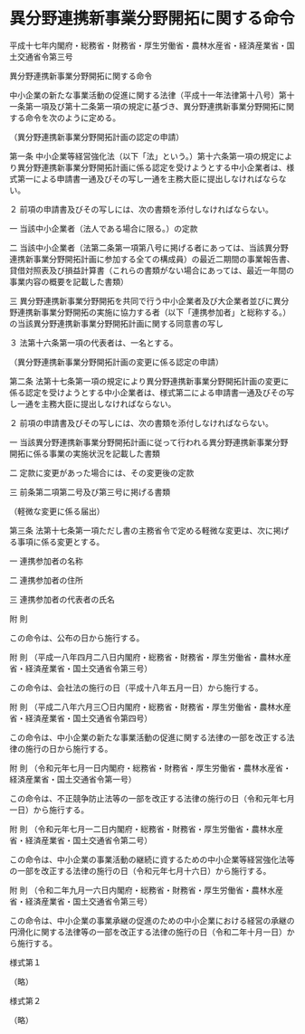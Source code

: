 # 異分野連携新事業分野開拓に関する命令

平成十七年内閣府・総務省・財務省・厚生労働省・農林水産省・経済産業省・国土交通省令第三号

異分野連携新事業分野開拓に関する命令

中小企業の新たな事業活動の促進に関する法律（平成十一年法律第十八号）第十一条第一項及び第十二条第一項の規定に基づき、異分野連携新事業分野開拓に関する命令を次のように定める。

（異分野連携新事業分野開拓計画の認定の申請）

第一条 中小企業等経営強化法（以下「法」という。）第十六条第一項の規定により異分野連携新事業分野開拓計画に係る認定を受けようとする中小企業者は、様式第一による申請書一通及びその写し一通を主務大臣に提出しなければならない。

２ 前項の申請書及びその写しには、次の書類を添付しなければならない。

一 当該中小企業者（法人である場合に限る。）の定款

二 当該中小企業者（法第二条第一項第八号に掲げる者にあっては、当該異分野連携新事業分野開拓計画に参加する全ての構成員）の最近二期間の事業報告書、貸借対照表及び損益計算書（これらの書類がない場合にあっては、最近一年間の事業内容の概要を記載した書類）

三 異分野連携新事業分野開拓を共同で行う中小企業者及び大企業者並びに異分野連携新事業分野開拓の実施に協力する者（以下「連携参加者」と総称する。）の当該異分野連携新事業分野開拓計画に関する同意書の写し

３ 法第十六条第一項の代表者は、一名とする。

（異分野連携新事業分野開拓計画の変更に係る認定の申請）

第二条 法第十七条第一項の規定により異分野連携新事業分野開拓計画の変更に係る認定を受けようとする中小企業者は、様式第二による申請書一通及びその写し一通を主務大臣に提出しなければならない。

２ 前項の申請書及びその写しには、次の書類を添付しなければならない。

一 当該異分野連携新事業分野開拓計画に従って行われる異分野連携新事業分野開拓に係る事業の実施状況を記載した書類

二 定款に変更があった場合には、その変更後の定款

三 前条第二項第二号及び第三号に掲げる書類

（軽微な変更に係る届出）

第三条 法第十七条第一項ただし書の主務省令で定める軽微な変更は、次に掲げる事項に係る変更とする。

一 連携参加者の名称

二 連携参加者の住所

三 連携参加者の代表者の氏名

附 則

この命令は、公布の日から施行する。

附 則 （平成一八年四月二八日内閣府・総務省・財務省・厚生労働省・農林水産省・経済産業省・国土交通省令第三号）

この命令は、会社法の施行の日（平成十八年五月一日）から施行する。

附 則 （平成二八年六月三〇日内閣府・総務省・財務省・厚生労働省・農林水産省・経済産業省・国土交通省令第四号）

この命令は、中小企業の新たな事業活動の促進に関する法律の一部を改正する法律の施行の日から施行する。

附 則 （令和元年七月一日内閣府・総務省・財務省・厚生労働省・農林水産省・経済産業省・国土交通省令第一号）

この命令は、不正競争防止法等の一部を改正する法律の施行の日（令和元年七月一日）から施行する。

附 則 （令和元年七月一二日内閣府・総務省・財務省・厚生労働省・農林水産省・経済産業省・国土交通省令第二号）

この命令は、中小企業の事業活動の継続に資するための中小企業等経営強化法等の一部を改正する法律の施行の日（令和元年七月十六日）から施行する。

附 則 （令和二年九月一六日内閣府・総務省・財務省・厚生労働省・農林水産省・経済産業省・国土交通省令第三号）

この命令は、中小企業の事業承継の促進のための中小企業における経営の承継の円滑化に関する法律等の一部を改正する法律の施行の日（令和二年十月一日）から施行する。

様式第１

（略）

様式第２

（略）
